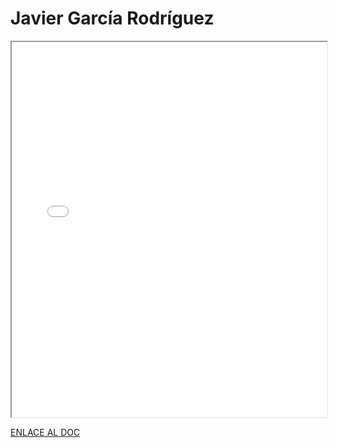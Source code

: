 # Javier García Rodríguez

<iframe 
  src="/assets/files/Javier%20Garcia%20Rodriguez-9f1229963459286a5e0eda0db500b0dd.pdf" 
  width="100%" 
  height="600px" 
  style={{ border: "none" }} 
></iframe>

[ENLACE AL DOC](../../../static/PDFs/Commitment/Javier%20Garcia%20Rodriguez.pdf)
